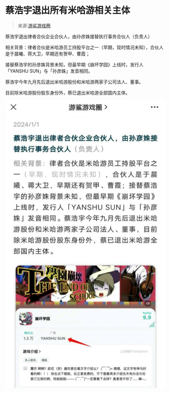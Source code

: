 # 蔡浩宇退出所有米哈游相关主体

> 来源:[游鲨游戏圈](https://mp.weixin.qq.com/s/8je3EB-h_UfvyXpR5R_8Hg)

蔡浩宇退出律者合伙企业合伙人，由孙彦姝接替执行事务合伙人（负责人） 

相关背景：律者合伙是米哈游员工持股平台之一（早期，现时情况未知），合伙人是于晨曦、蒋大卫，早期还有贺甲、曹霞；

接替蔡浩宇的孙彦姝背景未知，但最早期《崩坏学园》上线时，发行人「YANSHU SUN」与「孙彦姝」发音相同。

蔡浩宇今年九月先后退出米哈游股份和米哈游两家子公司法人、董事。

目前除米哈游股份股东身份外，蔡已退出米哈游全部国内主体。

![](./1.jpg)
